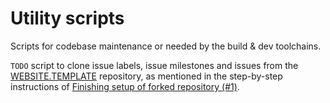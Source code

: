 # Utility scripts

Scripts for codebase maintenance or needed by the
build & dev toolchains.

`TODO` script to clone issue labels, issue milestones
and issues from the [WEBSITE.TEMPLATE](https://github.com/hestiaAI/website.template/issues/) repository, as mentioned in the step-by-step instructions of [Finishing setup of forked repository (#1)](../../issues/1).